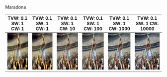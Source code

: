 Maradona

| TVW: 0.1 SW: 1 CW: 1 | TVW: 0.1 SW: 1 CW: 1 | TVW: 0.1 SW: 1 CW: 10 | TVW: 0.1 SW: 1 CW: 100 | TVW: 0.1 SW: 1 CW: 1000 | TVW: 0.1 SW: 1 CW: 10000 |
| --- | --- | --- | --- | --- | --- |
| <img style="-webkit-user-select: none;margin: auto;cursor: zoom-in;background-color: hsl(0, 0%, 90%);transition: background-color 300ms;" src="Maradona 01.png" width="153.3" height="118.3"> | <img style="-webkit-user-select: none;margin: auto;cursor: zoom-in;background-color: hsl(0, 0%, 90%);transition: background-color 300ms;" src="Maradona 1.png" width="153.3" height="118.3"> | <img style="-webkit-user-select: none;margin: auto;cursor: zoom-in;background-color: hsl(0, 0%, 90%);transition: background-color 300ms;" src="Maradona 10.png" width="153.3" height="118.3"> | <img style="-webkit-user-select: none;margin: auto;cursor: zoom-in;background-color: hsl(0, 0%, 90%);transition: background-color 300ms;" src="Maradona 100.png" width="153.3" height="118.3"> | <img style="-webkit-user-select: none;margin: auto;cursor: zoom-in;background-color: hsl(0, 0%, 90%);transition: background-color 300ms;" src="Maradona 1000.png" width="153.3" height="118.3"> | <img style="-webkit-user-select: none;margin: auto;cursor: zoom-in;background-color: hsl(0, 0%, 90%);transition: background-color 300ms;" src="Maradona 10000.png" width="153.3" height="118.3"> |


